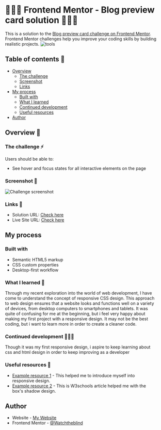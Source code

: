 # 🧑🏻‍💻 Frontend Mentor - Blog preview card solution 🧑🏻‍💻

This is a solution to the [Blog preview card challenge on Frontend Mentor](https://www.frontendmentor.io/challenges/blog-preview-card-ckPaj01IcS). Frontend Mentor challenges help you improve your coding skills by building realistic projects. 
![tools](https://w7.pngwing.com/pngs/2/605/png-transparent-html-responsive-web-design-css3-cascading-style-sheets-javascript-world-wide-web-web-design-text-trademark.png)
## Table of contents 📖

- [Overview](#overview)
  - [The challenge](#the-challenge)
  - [Screenshot](#screenshot)
  - [Links](#links)
- [My process](#my-process)
  - [Built with](#built-with)
  - [What I learned](#what-i-learned)
  - [Continued development](#continued-development)
  - [Useful resources](#useful-resources)
- [Author](#author)

## Overview 🔎

### The challenge ⚡

Users should be able to:

- See hover and focus states for all interactive elements on the page

### Screenshot 📸

![Challenge screenshot](https://i.imgur.com/WjjXr5y.png)

### Links 🔗

- Solution URL: [Check here](https://github.com/watchtheblind/Blog-preview-card-main)
- Live Site URL: [Check here](https://watchtheblind.github.io/Blog-preview-card-main/)

## My process

### Built with

- Semantic HTML5 markup
- CSS custom properties
- Desktop-first workflow

### What I learned 🧠

Through my recent exploration into the world of web development, I have come to understand the concept of responsive CSS design. This approach to web design ensures that a website looks and functions well on a variety of devices, from desktop computers to smartphones and tablets.
It was quite of confusing for me at the beginning, but i feel very happy about making my first project with a responsive design.
It may not be the best coding, but i want to learn more in order to create a cleaner code.

### Continued development 🧑🏻‍💻

Though it was my first responsive design, i aspire to keep learning about css and html design in order to keep improving as a developer

### Useful resources 🛜

- [Example resource 1](https://www.freecodecamp.org/espanol/news/diseno-web-responsive-como-hacer-que-un-sitio-web-se-vea-bien-en-telefonos-y-tabletas/) - This helped me to introduce myself into responsive design.
- [Example resource 2](https://www.w3schools.com/css/css3_shadows_box.asp) - This is W3schools article helped me with the box's shadow design.

## Author 

- Website - [My Website](https://github.com/watchtheblind)
- Frontend Mentor - [@Watchtheblind](https://www.frontendmentor.io/profile/watchtheblind)
